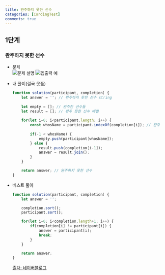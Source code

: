 ```yaml
---
title: 완주하지 못한 선수
categories: [CordingTest]
comments: true
---
```


## 1단계  
  
  
### 완주하지 못한 선수

- 문제  
    ![문제 설명](/githubpage\assets\img\완주하지못한선수1.png)
    ![입출력 예](/githubpage\assets\img\완주하지못한선수2.png)

- 내 풀이(결국 못품)    
    ``` javascript
    function solution(participant, completion) {
        let answer = ''; // 완주하지 못한 선수 string
        
        let empty = []; // 완주한 선수들
        let result = []; // 완주 못한 선수 배열
        
        for(let i=0; i<participant.length; i++) {
            const whosName = participant.indexOf(completion[i]); // 완주한 선수가 있으면 0이상의 값이 나옴
            
            if(-1 < whosName) {
                empty.push(participant[whosName]);
            } else {
                result.push(completion[i-1]);
                answer = result.join();
            }
        }

        return answer; // 완주하지 못한 선수
    }
    ```
    

- 베스트 풀이  
    ``` javascript
    function solution(participant, completion) {
        let answer = '';

        completion.sort();
        participant.sort();

        for(let i=0; i<completion.length+1; i++) {
            if(completion[i] != participant[i]) {
                answer = participant[i];
                break;
            }
        }

        return answer;
    }
    ```

    [출처: 네이버블로그](https://blog.naver.com/tcloe8/221552817430)
